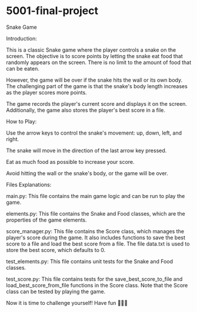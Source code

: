 # 5001-final-project
Snake Game


Introduction:

This is a classic Snake game where the player controls a snake on the screen. The objective is to score points by letting the snake eat food that randomly appears on the screen. There is no limit to the amount of food that can be eaten.

However, the game will be over if the snake hits the wall or its own body. The challenging part of the game is that the snake's body length increases as the player scores more points.

The game records the player's current score and displays it on the screen. Additionally, the game also stores the player's best score in a file.



How to Play:

Use the arrow keys to control the snake's movement: up, down, left, and right.

The snake will move in the direction of the last arrow key pressed.

Eat as much food as possible to increase your score.

Avoid hitting the wall or the snake's body, or the game will be over.



Files Explanations:

main.py: This file contains the main game logic and can be run to play the game.

elements.py: This file contains the Snake and Food classes, which are the properties of the game elements.

score_manager.py: This file contains the Score class, which manages the player's score during the game. 
It also includes functions to save the best score to a file and load the best score from a file. 
The file data.txt is used to store the best score, which defaults to 0.

test_elements.py: This file contains unit tests for the Snake and Food classes.

test_score.py: This file contains tests for the save_best_score_to_file and load_best_score_from_file functions in the Score class. 
Note that the Score class can be tested by playing the game.



Now it is time to challenge yourself! Have fun 👻👻👻
